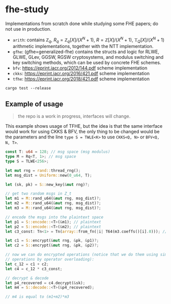 # fhe-study
Implementations from scratch done while studying some FHE papers; do not use in production.

- `arith`: contains $\mathbb{Z}_q$, $R_q=\mathbb{Z}_q[X]/(X^N+1)$, $R=\mathbb{Z}[X]/(X^N+1)$, $\mathbb{T}_Q[X]/(X^N +1)$ arithmetic implementations, together with the NTT implementation.
- `gfhe`: (gfhe=generalized-fhe) contains the structs and logic for RLWE, GLWE, GLev, GGSW, RGSW cryptosystems, and modulus switching and key switching methods, which can be used by concrete FHE schemes.
- `bfv`: https://eprint.iacr.org/2012/144.pdf scheme implementation
- `ckks`: https://eprint.iacr.org/2016/421.pdf scheme implementation
- `tfhe`: https://eprint.iacr.org/2018/421.pdf scheme implementation

`cargo test --release`


## Example of usage
> the repo is a work in progress, interfaces will change.

This example shows usage of TFHE, but the idea is that the same interface would
work for using CKKS & BFV, the only thing to be changed would be the parameters
and the line `type S = TWLE<K>` to use `CKKS<Q, N>` or `BFV<Q, N, T>`.

```rust
const T: u64 = 128; // msg space (msg modulus)
type M = Rq<T, 1>; // msg space
type S = TLWE<256>;

let mut rng = rand::thread_rng();
let msg_dist = Uniform::new(0_u64, T);

let (sk, pk) = S::new_key(&mut rng)?;

// get two random msgs in Z_t
let m1 = M::rand_u64(&mut rng, msg_dist)?;
let m2 = M::rand_u64(&mut rng, msg_dist)?;
let m3 = M::rand_u64(&mut rng, msg_dist)?;

// encode the msgs into the plaintext space
let p1 = S::encode::<T>(&m1); // plaintext
let p2 = S::encode::<T>(&m2); // plaintext
let c3_const: Tn<1> = Tn(array::from_fn(|i| T64(m3.coeffs()[i].0))); // encode it as constant value

let c1 = S::encrypt(&mut rng, &pk, &p1)?;
let c2 = S::encrypt(&mut rng, &pk, &p2)?;

// now we can do encrypted operations (notice that we do them using simple
// operations by operator overloading):
let c_12 = c1 + c2;
let c4 = c_12 * c3_const;

// decrypt & decode
let p4_recovered = c4.decrypt(&sk);
let m4 = S::decode::<T>(&p4_recovered);

// m4 is equal to (m1+m2)*m3
```
